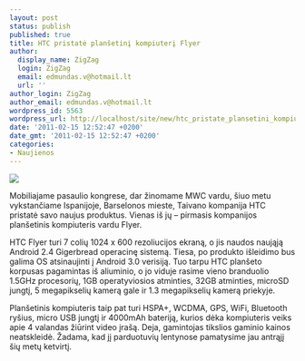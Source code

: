 ```yaml
---
layout: post
status: publish
published: true
title: HTC pristatė planšetinį kompiuterį Flyer
author:
  display_name: ZigZag
  login: ZigZag
  email: edmundas.v@hotmail.lt
  url: ''
author_login: ZigZag
author_email: edmundas.v@hotmail.lt
wordpress_id: 5563
wordpress_url: http://localhost/site/new/htc_pristate_plansetini_kompiuteri/
date: '2011-02-15 12:52:47 +0200'
date_gmt: '2011-02-15 12:52:47 +0200'
categories:
- Naujienos
---
```

<div class="imgright"><img src="http://technews.lt/upload/htcflye.jpg"  /></div>
<p>Mobiliajame pasaulio kongrese, dar žinomame MWC vardu, šiuo metu vykstančiame Ispanijoje, Barselonos mieste, Taivano kompanija HTC pristatė savo naujus produktus. Vienas iš jų – pirmasis kompanijos planšetinis kompiuteris vardu Flyer.</p>
<p>HTC Flyer turi 7 colių 1024 x 600 rezoliucijos ekraną, o jis naudos naująją Android 2.4 Gigerbread operacinę sistemą. Tiesa, po produkto išleidimo bus galima OS atsinaujinti į Android 3.0 verisiją. Tuo tarpu HTC planšeto korpusas pagamintas iš aliuminio, o jo viduje rasime vieno branduolio 1.5GHz procesorių, 1GB operatyviosios atminties, 32GB atminties, microSD jungtį, 5 megapikselių kamerą gale ir 1.3 megapikselių kamerą priekyje.</p>
<p>Planšetinis kompiuteris taip pat turi HSPA+, WCDMA, GPS, WiFi, Bluetooth ryšius, micro USB jungtį ir 4000mAh bateriją, kurios dėka kompiuteris veiks apie 4 valandas žiūrint video įrašą. Deja, gamintojas tikslios gaminio kainos neatskleidė. Žadama, kad jį parduotuvių lentynose pamatysime jau antrąjį šių metų ketvirtį.<br /></p>
